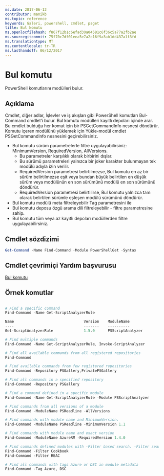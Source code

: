 ```yaml
---
ms.date: 2017-06-12
contributor: manikb
ms.topic: reference
keywords: Galeri, powershell, cmdlet, psget
title: Bul komutu
ms.openlocfilehash: f867f12b1c6efad30a04581c6f36c5a77a2fb2ae
ms.sourcegitcommit: 75f70c7df01eea5e7a2c16f9a3ab1dd437a1f8fd
ms.translationtype: MT
ms.contentlocale: tr-TR
ms.lasthandoff: 06/12/2017
---
```

# <a name="find-command"></a>Bul komutu

PowerShell komutlarını modülleri bulur.

## <a name="description"></a>Açıklama
Cmdlet, diğer adlar, İşlevler ve iş akışları gibi PowerShell komutları Bul-Command cmdlet'i bulur. Bul komutu modülleri kayıtlı depoları içinde arar.
Bu cmdlet bulduğu her komut için bir PSGetCommandInfo nesnesi döndürür. Komutu içeren modülünü yüklemek için Yükle-modül cmdlet PSGetCommandInfo nesnesini geçirebilirsiniz.

- Bul komutu sürüm parametrelerle filtre uygulayabilirsiniz: MinimumVersion, RequiredVersion, AllVersions.
  - Bu parametreler karşılıklı olarak birbirini dışlar.
  - Bu sürümü parametreleri yalnızca bir joker karakter bulunmayan tek modülü adıyla izin verilir.
  - RequiredVersion parametresi belirtilmezse, Bul komutu en az bir sürüm belirtilmezse eşit veya bundan büyük belirtilen en düşük sürüm veya modülünün en son sürümünü modülü en son sürümünü döndürür.
  - RequiredVersion parametresi belirtilirse, Bul komutu yalnızca tam olarak belirtilen sürümle eşleşen modülü sürümünü döndürür.
- Bul komutu modülü meta filtreleyebilir Tag parametresini ile
- Bul komutu deposu özgü arama dili filtreleyebilir - filtre parametresine sahip.
- Bul komutu tüm veya az kayıtlı depoları modüllerden filtre uygulayabilirsiniz.

## <a name="cmdlet-syntax"></a>Cmdlet sözdizimi
```powershell
Get-Command -Name Find-Command -Module PowerShellGet -Syntax
```

## <a name="cmdlet-online-help-reference"></a>Cmdlet çevrimiçi Yardım başvurusu

[Bul komutu](http://go.microsoft.com/fwlink/?LinkId=733636)

## <a name="example-commands"></a>Örnek komutlar
```powershell

# Find a specific command
Find-Command -Name Get-ScriptAnalyzerRule

Name                                Version    ModuleName                          Repository
----                                -------    ----------                          ----------
Get-ScriptAnalyzerRule              1.5.0      PSScriptAnalyzer                    PSGallery

# Find multiple commands
Find-Command -Name Get-ScriptAnalyzerRule, Invoke-ScriptAnalyzer

# Find all available commands from all registered repositories
Find-Command

# Find available commands from few registered repositories
Find-Command -Repository PSGallery,PrivatePSGallery

# Find all commands in a specified repository
Find-Command -Repository PSGallery

# Find a command defined in a specific module
Find-Command -Name Get-ScriptAnalyzerRule -Module PSScriptAnalyzer

# Find commands from all versions of a module
Find-Command -ModuleName PSReadline -AllVersions

# Find commands with module name and MinimumVersion.
Find-Command -ModuleName PSReadline -MinimumVersion 1.1

# Find commands with module name and exact version
Find-Command -ModuleName AzureRM -RequiredVersion 1.4.0

# Find commands defined modules with -Filter based search. -Filter searches in description and module names
Find-Command -Filter Cookbook
Find-Command -Filter RBAC

# Find all commands with tags Azure or DSC in module metadata
Find-Command -Tag Azure, DSC

```

